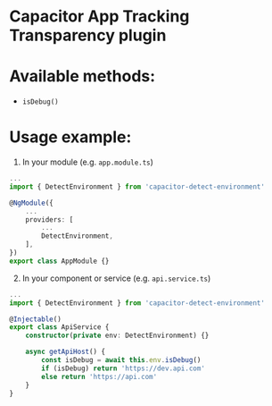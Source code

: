 # Capacitor App Tracking Transparency plugin

# Available methods:

- `isDebug()`

# Usage example:

1. In your module (e.g. `app.module.ts`)

```ts
...
import { DetectEnvironment } from 'capacitor-detect-environment'

@NgModule({
	...
	providers: [
		...
		DetectEnvironment,
	],
})
export class AppModule {}

```

2. In your component or service (e.g. `api.service.ts`)

```ts
...
import { DetectEnvironment } from 'capacitor-detect-environment'

@Injectable()
export class ApiService {
	constructor(private env: DetectEnvironment) {}

    async getApiHost() {
        const isDebug = await this.env.isDebug()
        if (isDebug) return 'https://dev.api.com'
        else return 'https://api.com'
    }
}

```
